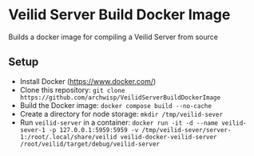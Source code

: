 # Veilid Server Build Docker Image

Builds a docker image for compiling a Veilid Server from source

## Setup
- Install Docker (https://www.docker.com/)
- Clone this repository: `git clone https://github.com/archwisp/VeilidServerBuildDockerImage`
- Build the Docker image: `docker compose build --no-cache`
- Create a directory for node storage: `mkdir /tmp/veilid-sever`
- Run `veilid-server` in a container: `docker run -it -d --name veilid-sever-1 -p 127.0.0.1:5959:5959 -v /tmp/veilid-sever/server-1:/root/.local/share/veilid veilid-docker-veilid-server /root/veilid/target/debug/veilid-server`
